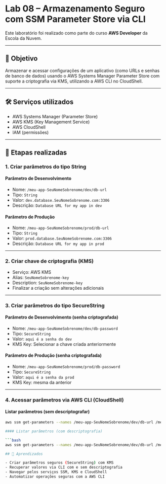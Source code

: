 # Lab 08 – Armazenamento Seguro com SSM Parameter Store via CLI

Este laboratório foi realizado como parte do curso **AWS Developer** da Escola da Nuvem.

---

## 🎯 Objetivo

Armazenar e acessar configurações de um aplicativo (como URLs e senhas de banco de dados) usando o AWS Systems Manager Parameter Store com suporte a criptografia via KMS, utilizando a AWS CLI no CloudShell.

---

## 🛠️ Serviços utilizados

- AWS Systems Manager (Parameter Store)
- AWS KMS (Key Management Service)
- AWS CloudShell
- IAM (permissões)

---

## 📌 Etapas realizadas

### 1. Criar parâmetros do tipo String

#### Parâmetro de Desenvolvimento
- Nome: `/meu-app-SeuNomeSobrenome/dev/db-url`
- Tipo: `String`
- Valor: `dev.database.SeuNomeSobrenome.com:3306`
- Descrição: `Database URL for my app in dev`

#### Parâmetro de Produção
- Nome: `/meu-app-SeuNomeSobrenome/prod/db-url`
- Tipo: `String`
- Valor: `prod.database.SeuNomeSobrenome.com:3306`
- Descrição: `Database URL for my app in prod`

---

### 2. Criar chave de criptografia (KMS)
- Serviço: AWS KMS
- Alias: `SeuNomeSobrenome-key`
- Description: `SeuNomeSobrenome-key`
- Finalizar a criação sem alterações adicionais

---

### 3. Criar parâmetros do tipo SecureString

#### Parâmetro de Desenvolvimento (senha criptografada)
- Nome: `/meu-app-SeuNomeSobrenome/dev/db-password`
- Tipo: `SecureString`
- Valor: `aqui é a senha do dev`
- KMS Key: Selecionar a chave criada anteriormente

#### Parâmetro de Produção (senha criptografada)
- Nome: `/meu-app-SeuNomeSobrenome/prod/db-password`
- Tipo: `SecureString`
- Valor: `aqui é a senha da prod`
- KMS Key: mesma da anterior

---

### 4. Acessar parâmetros via AWS CLI (CloudShell)

#### Listar parâmetros (sem descriptografar)
```bash
aws ssm get-parameters --names /meu-app-SeuNomeSobrenome/dev/db-url /meu-app-SeuNomeSobrenome/dev/db-password

#### Listar parâmetros (com descriptografia)

```bash
aws ssm get-parameters --names /meu-app-SeuNomeSobrenome/dev/db-url /meu-app-SeuNomeSobrenome/dev/db-password --with-decryption

## 🧠 Aprendizados

- Criar parâmetros seguros (SecureString) com KMS
- Recuperar valores via CLI com e sem descriptografia
- Navegar pelos serviços SSM, KMS e CloudShell
- Automatizar operações seguras com a AWS CLI